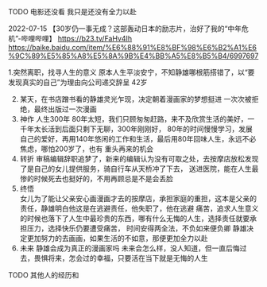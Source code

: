 TODO 电影还没看   我只是还没有全力以赴

2022-07-15
【30岁仍一事无成？这部轰动日本的励志片，治好了我的“中年危机”-哔哩哔哩】 https://b23.tv/FaHv4Ih
https://baike.baidu.com/item/%E6%88%91%E8%BF%98%E6%B2%A1%E6%9C%89%E5%85%A8%E5%8A%9B%E4%BB%A5%E8%B5%B4/6997697

1.突然离职，找寻人生的意义
原本人生平淡安宁，不知静雄哪根筋搭错了，以“要发现真实的自己”为理由向公司递交辞呈   42岁

2. 某天，在书店蹭书看的静雄灵光乍现，决定朝着漫画家的梦想挺进
  一次次被拒绝，最终出版过一次漫画
3. 神作  人生300年   80年太短，我们只顾匆匆赶路，来不及欣赏生活的美好，一千年太长活到后面只剩下无聊，300年刚刚好，
  80年的时间慢慢学习，发展自己的爱好，再用140年悠闲的工作和生活，最后用80年回味人生，永远不必焦虑，哪怕200岁了，也有
  重头再来的机会
4. 转折  审稿编辑辞职追梦了，新来的编辑认为没有可取之处，去按摩店放松发现了是自己的女儿提供服务，骑自行车从天桥冲了下去，
   送进医院，能在人生最惨的时候死去也挺好的，不用再顾忌是不是会丢脸
5. 终悟  
  女儿为了能让父亲安心画漫画才去的按摩店，承担家庭的重担，这本是父亲的责任，静雄明白他这是在逃避责任，他失职了，他在逃避
  痛苦，追求人生意义的时候也落下了人生中最珍贵的东西，哪有什么无悔的人生，选择责任就要承担压力，选择快乐仍要遭受痛苦，
 时间安得两全法，不负如来便负卿
  静雄决定更加努力的去画画，如果生活的不如意，那便更加全力以赴
6. 未来  静雄会成为真正的漫画家吗
   未来会怎么样，没人知道，但一直后悔过去，畏惧将来，怎会过的幸福，只要活在当下就是无悔的人生


TODO 其他人的经历和